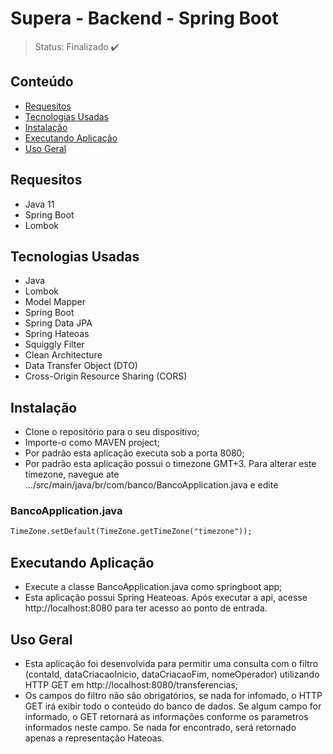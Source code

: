 <h1>Supera - Backend - Spring Boot</h1>

> Status: Finalizado ✔️

## Conteúdo

* [Requesitos](#requesitos)
* [Tecnologias Usadas](#tecnologias)
* [Instalação](#instalacao)
* [Executando Aplicação](#executando-aplicacao)
* [Uso Geral](#uso-geral)

## <a name="requesitos"></a>Requesitos

- Java 11
- Spring Boot
- Lombok

## <a name="tecnologias"></a>Tecnologias Usadas

- Java
- Lombok
- Model Mapper
- Spring Boot
- Spring Data JPA
- Spring Hateoas
- Squiggly Filter
- Clean Architecture
- Data Transfer Object (DTO)
- Cross-Origin Resource Sharing (CORS)

## <a name="instalacao"></a>Instalação

- Clone o repositório para o seu dispositivo;
- Importe-o como MAVEN project;
- Por padrão esta aplicação executa sob a porta 8080;
- Por padrão esta aplicação possui o timezone GMT+3. Para alterar este timezone, navegue ate .../src/main/java/br/com/banco/BancoApplication.java e edite
### BancoApplication.java
```xml
TimeZone.setDefault(TimeZone.getTimeZone("timezone"));
```

## <a name="executando-aplicacao"></a>Executando Aplicação

- Execute a classe BancoApplication.java como springboot app;
- Esta aplicação possui Spring Heateoas. Após executar a api, acesse http://localhost:8080 para ter acesso ao ponto de entrada.

## <a name="uso-geral"></a>Uso Geral

- Esta aplicação foi desenvolvida para permitir uma consulta com o filtro (contaId, dataCriacaoInicio, dataCriacaoFim, nomeOperador) utilizando HTTP GET em http://localhost:8080/transferencias;
- Os campos do filtro não são obrigatórios, se nada for infomado, o HTTP GET irá exibir todo o conteúdo do banco de dados. Se algum campo for informado, o GET retornará as informações conforme os parametros informados neste campo. Se nada for encontrado, será retornado apenas a representação Hateoas.

